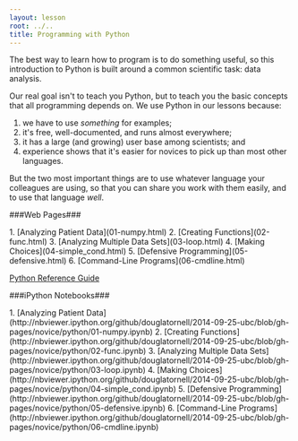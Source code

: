 ```yaml
---
layout: lesson
root: ../..
title: Programming with Python
---
```

The best way to learn how to program is to do something useful,
so this introduction to Python is built around a common scientific task:
data analysis.

Our real goal isn't to teach you Python,
but to teach you the basic concepts that all programming depends on.
We use Python in our lessons because:

1.  we have to use *something* for examples;
2.  it's free, well-documented, and runs almost everywhere;
3.  it has a large (and growing) user base among scientists; and
4.  experience shows that it's easier for novices to pick up than most other languages.

But the two most important things are
to use whatever language your colleagues are using,
so that you can share you work with them easily,
and to use that language *well*.


###Web Pages###
<div class="toc" markdown="1">
1.  [Analyzing Patient Data](01-numpy.html)
2.  [Creating Functions](02-func.html)
3.  [Analyzing Multiple Data Sets](03-loop.html)
4.  [Making Choices](04-simple_cond.html)
5.  [Defensive Programming](05-defensive.html)
6.  [Command-Line Programs](06-cmdline.html)
</div>

[Python Reference Guide](../ref/03-python.html)


###iPython Notebooks###
<div class="toc" markdown="1">
1.  [Analyzing Patient Data](http://nbviewer.ipython.org/github/douglatornell/2014-09-25-ubc/blob/gh-pages/novice/python/01-numpy.ipynb)
2.  [Creating Functions](http://nbviewer.ipython.org/github/douglatornell/2014-09-25-ubc/blob/gh-pages/novice/python/02-func.ipynb)
3.  [Analyzing Multiple Data Sets](http://nbviewer.ipython.org/github/douglatornell/2014-09-25-ubc/blob/gh-pages/novice/python/03-loop.ipynb)
4.  [Making Choices](http://nbviewer.ipython.org/github/douglatornell/2014-09-25-ubc/blob/gh-pages/novice/python/04-simple_cond.ipynb)
5.  [Defensive Programming](http://nbviewer.ipython.org/github/douglatornell/2014-09-25-ubc/blob/gh-pages/novice/python/05-defensive.ipynb)
6.  [Command-Line Programs](http://nbviewer.ipython.org/github/douglatornell/2014-09-25-ubc/blob/gh-pages/novice/python/06-cmdline.ipynb)
</div>
